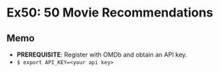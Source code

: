 # Ex50: 50	Movie Recommendations
## Memo
- **PREREQUISITE**: Register with OMDb and obtain an API key.
- `$ export API_KEY=<your api key>`
